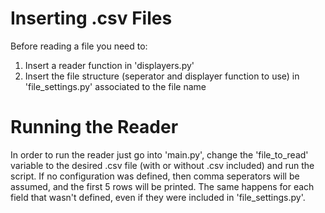 # Inserting .csv Files

Before reading a file you need to:

1. Insert a reader function in 'displayers.py'
2. Insert the file structure (seperator and displayer function to use) in 'file_settings.py' associated to the file name

# Running the Reader

In order to run the reader just go into 'main.py', change the 'file_to_read' variable to the desired .csv file (with or without .csv included) and run the script. If no configuration was defined, then comma seperators will be assumed, and the first 5 rows will be printed. The same happens for each field that wasn't defined, even if they were included in 'file_settings.py'.